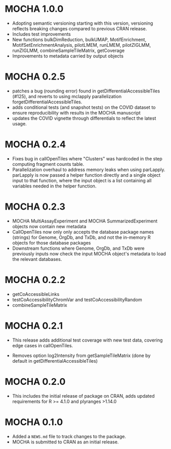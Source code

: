 # MOCHA 1.0.0

* Adopting semantic versioning starting with this version, versioning reflects breaking changes compared to previous CRAN release.
* Includes test improvements
* New functions bulkDimReduction, bulkUMAP, MotifEnrichment, MotifSetEnrichmentAnalysis, pilotLMEM, runLMEM, pilotZIGLMM, runZIGLMM, combineSampleTileMatrix, getCoverage
* Improvements to metadata carried by output objects

# MOCHA 0.2.5

* patches a bug (rounding error) found in getDifferentialAccessibleTiles (#125), and reverts to using mclapply parallelization forgetDifferentialAccessibleTiles.
* adds conditional tests (and snapshot tests) on the COVID dataset to ensure reproducibility with results in the MOCHA manuscript
* updates the COVID vignette through differentials to reflect the latest usage.

# MOCHA 0.2.4

* Fixes bug in callOpenTiles where "Clusters" was hardcoded in the step computing fragment counts table.
* Parallelization overhaul to address memory leaks when using parLapply. parLapply is now passed a helper function directly and a single object input to that function, where the input object is a list containing all variables needed in the helper function.

# MOCHA 0.2.3

* MOCHA MultiAssayExperiment and MOCHA SummarizedExperiment objects now contain new metadata 
* CallOpenTiles now only only accepts the database package names (strings) for Genome, OrgDb, and TxDb, and not the in-memory R objects for those database packages
* Downstream functions where Genome, OrgDb, and TxDb were previously inputs now check the input MOCHA object's metadata to load the relevant databases.

# MOCHA 0.2.2

* getCoAccessibleLinks
* testCoAccessibilityChromVar and testCoAccessibilityRandom
* combineSampleTileMatrix

# MOCHA 0.2.1

* This release adds additional test coverage with new test data, covering edge cases in callOpenTiles.

* Removes option log2Intensity from getSampleTileMatrix (done by default in getDifferentialAccessibleTiles)

# MOCHA 0.2.0

* This includes the initial release of package on CRAN, adds updated requirements for R >= 4.1.0 and plyranges >1.14.0

# MOCHA 0.1.0

* Added a `NEWS.md` file to track changes to the package.
* MOCHA is submitted to CRAN as an initial release.
